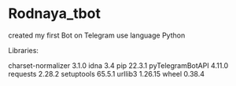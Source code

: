 # Rodnaya_tbot

created my first Bot on Telegram
use language Python

Libraries:

charset-normalizer 3.1.0
idna               3.4
pip                22.3.1
pyTelegramBotAPI   4.11.0
requests           2.28.2
setuptools         65.5.1
urllib3            1.26.15
wheel              0.38.4


